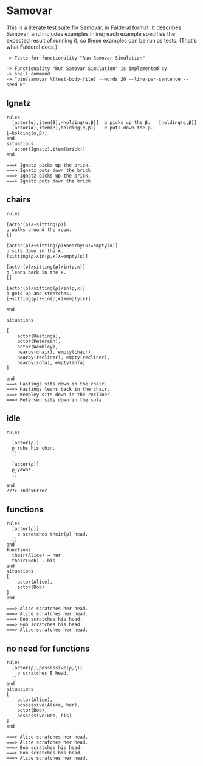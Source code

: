 Samovar
=======

This is a literate test suite for Samovar, in Falderal format.
It describes Samovar, and includes examples inline; each example
specifies the expected result of running it, so these examples
can be run as tests.  (That's what Falderal does.)

    -> Tests for functionality "Run Samovar Simulation"

    -> Functionality "Run Samovar Simulation" is implemented by
    -> shell command
    -> "bin/samovar %(test-body-file) --words 20 --line-per-sentence --seed 0"

Ignatz
------

    rules
      [actor(α),item(β),~holding(α,β)]  α picks up the β.   [holding(α,β)]
      [actor(α),item(β),holding(α,β)]   α puts down the β.  [~holding(α,β)]
    end
    situations
      [actor(Ignatz),item(brick)]
    end
    
    ===> Ignatz picks up the brick.
    ===> Ignatz puts down the brick.
    ===> Ignatz picks up the brick.
    ===> Ignatz puts down the brick.


chairs
------

    rules
    
    [actor(ρ)∧¬sitting(ρ)]
    ρ walks around the room.
    []
    
    [actor(ρ)∧¬sitting(ρ)∧nearby(κ)∧empty(κ)]
    ρ sits down in the κ.
    [sitting(ρ)∧in(ρ,κ)∧¬empty(κ)]
    
    [actor(ρ)∧sitting(ρ)∧in(ρ,κ)]
    ρ leans back in the κ.
    []
    
    [actor(ρ)∧sitting(ρ)∧in(ρ,κ)]
    ρ gets up and stretches.
    [¬sitting(ρ)∧¬in(ρ,κ)∧empty(κ)]
    
    end
    
    situations
    
    [
        actor(Hastings),
        actor(Petersen),
        actor(Wembley),
        nearby(chair), empty(chair),
        nearby(recliner), empty(recliner),
        nearby(sofa), empty(sofa)
    ]
    
    end
    ===> Hastings sits down in the chair.
    ===> Hastings leans back in the chair.
    ===> Wembley sits down in the recliner.
    ===> Petersen sits down in the sofa.

idle
----

    rules
    
      [actor(ρ)]
      ρ rubs his chin.
      []
      
      [actor(ρ)]
      ρ yawns.
      []
    
    end
    ???> IndexError

functions
---------

    rules
      [actor(ρ)]
        ρ scratches their(ρ) head.
      []
    end
    functions
      their(Alice) → her
      their(Bob) → his
    end
    situations
    [
        actor(Alice),
        actor(Bob)
    ]
    end
    
    ===> Alice scratches her head.
    ===> Alice scratches her head.
    ===> Bob scratches his head.
    ===> Bob scratches his head.
    ===> Alice scratches her head.

no need for functions
---------------------

    rules
      [actor(ρ),possessive(ρ,ξ)]
        ρ scratches ξ head.
      []
    end
    situations
    [
        actor(Alice),
        possessive(Alice, her),
        actor(Bob),
        possessive(Bob, his)
    ]
    end
    
    ===> Alice scratches her head.
    ===> Alice scratches her head.
    ===> Bob scratches his head.
    ===> Bob scratches his head.
    ===> Alice scratches her head.
